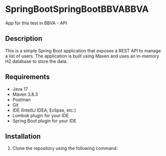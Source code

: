 # SpringBootSpringBootBBVABBVA
App for this test in BBVA - API

## Description
This is a simple Spring Boot application that exposes a REST API to manage a list of users. The application is built using Maven and uses an in-memory H2 database to store the data.

## Requirements
- Java 17
- Maven 3.8.3
- Postman
- Git
- IDE (IntelliJ IDEA, Eclipse, etc.)
- Lombok plugin for your IDE
- Spring Boot plugin for your IDE


## Installation
1. Clone the repository using the following command:
```bash



